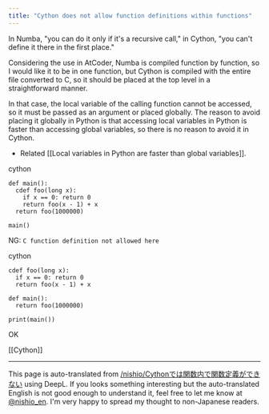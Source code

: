```yaml
---
title: "Cython does not allow function definitions within functions"
---
```


In Numba, "you can do it only if it's a recursive call," in Cython, "you can't define it there in the first place."

Considering the use in AtCoder, Numba is compiled function by function, so I would like it to be in one function, but Cython is compiled with the entire file converted to C, so it should be placed at the top level in a straightforward manner.

In that case, the local variable of the calling function cannot be accessed, so it must be passed as an argument or placed globally. The reason to avoid placing it globally in Python is that accessing local variables in Python is faster than accessing global variables, so there is no reason to avoid it in Cython.
- Related [[Local variables in Python are faster than global variables]].

cython

```
def main():
  cdef foo(long x):
    if x == 0: return 0
    return foo(x - 1) + x
  return foo(1000000)

main()
```

NG: `C function definition not allowed here`

cython

```
cdef foo(long x):
  if x == 0: return 0
  return foo(x - 1) + x

def main():
  return foo(1000000)

print(main())
```

OK

[[Cython]]

---
This page is auto-translated from [/nishio/Cythonでは関数内で関数定義ができない](https://scrapbox.io/nishio/Cythonでは関数内で関数定義ができない) using DeepL. If you looks something interesting but the auto-translated English is not good enough to understand it, feel free to let me know at [@nishio_en](https://twitter.com/nishio_en). I'm very happy to spread my thought to non-Japanese readers.
